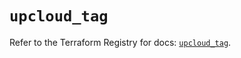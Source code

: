 # `upcloud_tag`

Refer to the Terraform Registry for docs: [`upcloud_tag`](https://registry.terraform.io/providers/upcloudltd/upcloud/5.24.0/docs/resources/tag).
